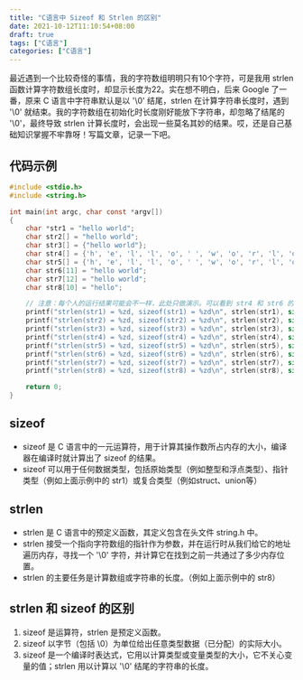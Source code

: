 ```yaml
---
title: "C语言中 Sizeof 和 Strlen 的区别"
date: 2021-10-12T11:10:54+08:00
draft: true
tags: ["C语言"]
categories: ["C语言"]
---
```


最近遇到一个比较奇怪的事情，我的字符数组明明只有10个字符，可是我用 strlen 函数计算字符数组长度时，却显示长度为22。实在想不明白，后来 Google 了一番，原来 C 语言中字符串默认是以 '\0' 结尾，strlen 在计算字符串长度时，遇到 '\0' 就结束。我的字符数组在初始化时长度刚好能放下字符串，却忽略了结尾的 '\0'，最终导致 strlen 计算长度时，会出现一些莫名其妙的结果。哎，还是自己基础知识掌握不牢靠呀！写篇文章，记录一下吧。

<!--more-->

## 代码示例

```c
#include <stdio.h>
#include <string.h>

int main(int argc, char const *argv[])
{
    char *str1 = "hello world";
    char str2[] = "hello world";
    char str3[] = {"hello world"};
    char str4[] = {'h', 'e', 'l', 'l', 'o', ' ', 'w', 'o', 'r', 'l', 'd'};
    char str5[] = {'h', 'e', 'l', 'l', 'o', ' ', 'w', 'o', 'r', 'l', 'd', '\0'};
    char str6[11] = "hello world";
    char str7[12] = "hello world";
    char str8[10] = "hello";

    // 注意：每个人的运行结果可能会不一样，此处只做演示。可以看到 str4 和 str6 的长度为 22，strlen 函数会直到遇见 '\0' 才会停止。
    printf("strlen(str1) = %zd, sizeof(str1) = %zd\n", strlen(str1), sizeof(str1)); // strlen(str1) = 11, sizeof(str1) = 8
    printf("strlen(str2) = %zd, sizeof(str2) = %zd\n", strlen(str2), sizeof(str2)); // strlen(str2) = 11, sizeof(str2) = 12
    printf("strlen(str3) = %zd, sizeof(str3) = %zd\n", strlen(str3), sizeof(str3)); // strlen(str3) = 11, sizeof(str3) = 12
    printf("strlen(str4) = %zd, sizeof(str4) = %zd\n", strlen(str4), sizeof(str4)); // strlen(str4) = 22, sizeof(str4) = 11
    printf("strlen(str5) = %zd, sizeof(str5) = %zd\n", strlen(str5), sizeof(str5)); // strlen(str5) = 11, sizeof(str5) = 12
    printf("strlen(str6) = %zd, sizeof(str6) = %zd\n", strlen(str6), sizeof(str6)); // strlen(str6) = 22, sizeof(str6) = 11
    printf("strlen(str7) = %zd, sizeof(str7) = %zd\n", strlen(str7), sizeof(str7)); // strlen(str7) = 11, sizeof(str7) = 12
    printf("strlen(str8) = %zd, sizeof(str8) = %zd\n", strlen(str8), sizeof(str8)); // strlen(str8) = 5, sizeof(str8) = 10

    return 0;
}
```

## sizeof 

* sizeof 是 C 语言中的一元运算符，用于计算其操作数所占内存的大小，编译器在编译时就计算出了 sizeof 的结果。
* sizeof 可以用于任何数据类型，包括原始类型（例如整型和浮点类型）、指针类型（例如上面示例中的 str1）或复合类型（例如struct、union等）

## strlen

* strlen 是 C 语言中的预定义函数，其定义包含在头文件 string.h 中。
* strlen 接受一个指向字符数组的指针作为参数，并在运行时从我们给它的地址遍历内存，寻找一个 '\0' 字符，并计算它在找到之前一共通过了多少内存位置。
* strlen 的主要任务是计算数组或字符串的长度。（例如上面示例中的 str8）

## strlen 和 sizeof 的区别

1. sizeof 是运算符，strlen 是预定义函数。
2. sizeof 以字节（包括 \0）为单位给出任意类型数据（已分配）的实际大小。
3. sizeof 是一个编译时表达式，它用以计算类型或变量类型的大小，它不关心变量的值；strlen 用以计算以 '\0' 结尾的字符串的长度。

